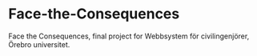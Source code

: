 # Face-the-Consequences
Face the Consequences, final project for Webbsystem för civilingenjörer, Örebro universitet.
